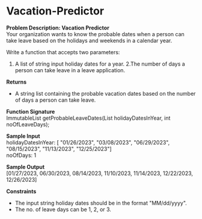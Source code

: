 # Vacation-Predictor

**Problem Description: Vacation Predictor** \
Your organization wants to know the probable dates when a person can take leave based on the holidays and weekends in a calendar year.

Write a function that accepts two parameters:
1. A list of string input holiday dates for a year.
2.The number of days a person can take leave in a leave application.

**Returns**
- A string list containing the probable vacation dates based on the number of days a person can take leave.

**Function Signature** \
ImmutableList<String> getProbableLeaveDates(List<String> holidayDatesInYear, int noOfLeaveDays);

**Sample Input** \
holidayDatesInYear: [ "01/26/2023", "03/08/2023", "06/29/2023", "08/15/2023", "11/13/2023", "12/25/2023"] \
noOfDays: 1

**Sample Output** \
[01/27/2023, 06/30/2023, 08/14/2023, 11/10/2023, 11/14/2023, 12/22/2023, 12/26/2023]

**Constraints**
- The input string holiday dates should be in the format "MM/dd/yyyy".
- The no. of leave days can be 1, 2, or 3.

